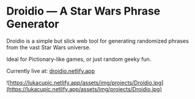 # Droidio — A Star Wars Phrase Generator
Droidio is a simple but slick web tool for generating randomized phrases from the vast Star Wars universe.

Ideal for Pictionary-like games, or just random geeky fun.

Currently live at: [droidio.netlify.app](https://droidio.netlify.app/)

![https://lukacupic.netlify.app/assets/img/projects/Droidio.jpg](https://lukacupic.netlify.app/assets/img/projects/Droidio.jpg)
